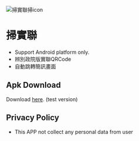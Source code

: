 ![掃實聯掃icon](https://github.com/k27n/scanForTaiwan/blob/main/ic_launcher.png?raw=true "掃實聯掃icon")
# 掃實聯
  * Support Android platform only.
  * 辨別政院版實聯QRCode
  * 自動跳轉簡訊畫面

## Apk Download
Download [here](https://github.com/k27n/scanForTaiwan/releases/download/1.0/default.apk). (test version)

## Privacy Policy
  * This APP not collect any personal data from user
